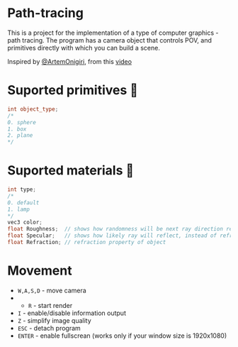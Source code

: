 # Path-tracing

This is a project for the implementation of a type of computer graphics - path tracing.
The program has a camera object that controls POV, and primitives directly with which you can build a scene.

Inspired by [@ArtemOnigiri](https://github.com/ArtemOnigiri), from this [video](https://www.youtube.com/watch?v=jKjbeWHujV0)

# Suported primitives 📐

```c++
int object_type;
/*
0. sphere
1. box
2. plane
*/
```

# Suported materials 🏀
```c++
int type;
/*
0. default
1. lamp
*/
vec3 color;
float Roughness;  // shows how randomness will be next ray direction reflected or refract
float Specular;   // shows how likely ray will reflect, instead of refract (affects only if Refraction != 1)
float Refraction; // refraction property of object
```

# Movement
- ``` W,A,S,D ``` - move camera
- - ``` R ``` - start render
- ``` I ``` - enable/disable information output
- ``` Z ``` - simplify image quality
- ``` ESC ``` - detach program
- ``` ENTER ``` - enable fullscrean (works only if your window size is 1920x1080)
